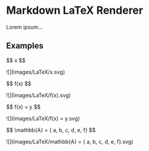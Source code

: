 # Markdown LaTeX Renderer

Lorem ipsum...

## Examples

&#36;&#36; x &#36;&#36;

<!--$$ x $$-->![](images/LaTeX/x.svg)

&#36;&#36; f(x) &#36;&#36;

<!--$$ f(x) $$-->![](images/LaTeX/f(x).svg)

&#36;&#36; f(x) = y &#36;&#36;

<!--$$ f(x) = y $$-->![](images/LaTeX/f(x) = y.svg)

&#36;&#36; \mathbb{A} = { a, b, c, d, e, f} &#36;&#36;

<!--$$ \mathbb{A} = { a, b, c, d, e, f} $$-->![](images/LaTeX/mathbb{A} = { a, b, c, d, e, f}.svg)